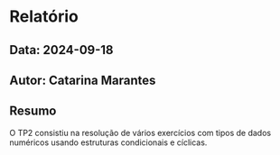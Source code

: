 # Relatório
## Data: 2024-09-18
## Autor: Catarina Marantes

## Resumo

O TP2 consistiu na resolução de vários exercícios com tipos de dados numéricos usando estruturas condicionais e cíclicas.
